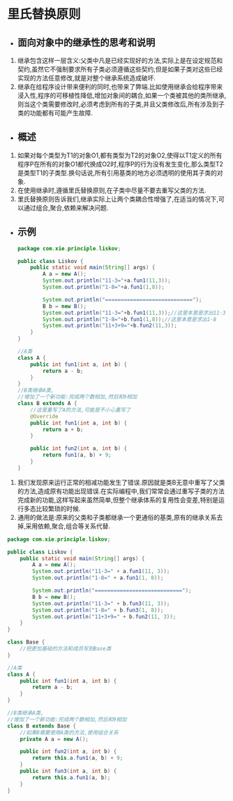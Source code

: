 # 里氏替换原则

- ## 面向对象中的继承性的思考和说明

1. 继承包含这样一层含义:父类中凡是已经实现好的方法,实际上是在设定规范和契约,虽然它不强制要求所有子类必须遵循这些契约,但是如果子类对这些已经实现的方法任意修改,就是对整个继承系统造成破坏.
2. 继承在给程序设计带来便利的同时,也带来了弊端.比如使用继承会给程序带来浸入性,程序的可移植性降低,增加对象间的耦合,如果一个类被其他的类所继承,则当这个类需要修改时,必须考虑到所有的子类,并且父类修改后,所有涉及到子类的功能都有可能产生故障.

- ## 概述

1. 如果对每个类型为T1的对象O1,都有类型为T2的对象O2,使得以T1定义的所有程序P在所有的对象O1都代换成O2时,程序P的行为没有发生变化,那么类型T2是类型T1的子类型.换句话说,所有引用基类的地方必须透明的使用其子类的对象.
2. 在使用继承时,遵循里氏替换原则,在子类中尽量不要去重写父类的方法.
3. 里氏替换原则告诉我们,继承实际上让两个类耦合性增强了,在适当的情况下,可以通过组合,聚合,依赖来解决问题.

- ## 示例

  ```java
  package com.xie.principle.liskov;
  
  public class Liskov {
      public static void main(String[] args) {
          A a = new A();
          System.out.println("11-3="+a.fun1(11,3));
          System.out.println("1-8="+a.fun1(1,8));
  
          System.out.println("============================");
          B b = new B();
          System.out.println("11-3="+b.fun1(11,3));//这里本意是求出11-3
          System.out.println("1-8="+b.fun1(1,8));//这里本意是求出1-8
          System.out.println("11+3+9="+b.fun2(11,3));
      }
  }
  
  //A类
  class A {
      public int fun1(int a, int b) {
          return a - b;
      }
  }
  //B类继承A类,
  //增加了一个新功能:完成两个数相加,然后和9相加
  class B extends A {
      //这里重写了A的方法,可能是不小心重写了
      @Override
      public int fun1(int a, int b) {
          return a + b;
      }
  
      public int fun2(int a, int b) {
          return fun1(a, b) + 9;
      }
  }
  
  ```

1. 我们发现原来运行正常的相减功能发生了错误.原因就是类B无意中重写了父类的方法,造成原有功能出现错误.在实际编程中,我们常常会通过重写子类的方法完成新的功能,这样写起来虽然简单,但整个继承体系的复用性会变差,特别是运行多态比较繁琐的时候.
2. 通用的做法是:原来的父类和子类都继承一个更通俗的基类,原有的继承关系去掉,采用依赖,聚合,组合等关系代替.

  ```java
  package com.xie.principle.liskov;
  
  public class Liskov {
      public static void main(String[] args) {
          A a = new A();
          System.out.println("11-3=" + a.fun1(11, 3));
          System.out.println("1-8=" + a.fun1(1, 8));
  
          System.out.println("============================");
          B b = new B();
          System.out.println("11-3=" + b.fun3(11, 3));
          System.out.println("1-8=" + b.fun3(1, 8));
          System.out.println("11+3+9=" + b.fun2(11, 3));
      }
  }
  
  class Base {
      //把更加基础的方法和成员写到Base类
  }
  
  //A类
  class A {
      public int fun1(int a, int b) {
          return a - b;
      }
  }
  
  //B类继承A类,
  //增加了一个新功能:完成两个数相加,然后和9相加
  class B extends Base {
      //如果B需要使用A类的方法,使用组合关系
      private A a = new A();
  
      public int fun2(int a, int b) {
          return this.a.fun1(a, b) + 9;
      }
      public int fun3(int a, int b) {
          return this.a.fun1(a, b);
      }
  }
  
  ```
